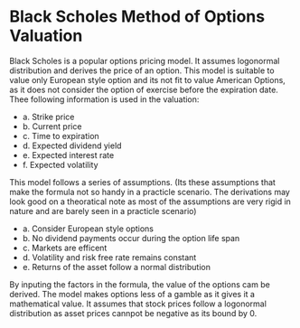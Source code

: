 # Black Scholes Method of Options Valuation

Black Scholes is a popular options pricing model. It assumes logonormal distribution and derives the price of an option. 
This model is suitable to value only European style option and its not fit to value American Options, as it does not consider the option of exercise before the expiration date.
Thee following information is used in the valuation:
+ a. Strike price
+ b. Current price
+ c. Time to expiration
+ d. Expected dividend yield
+ e. Expected interest rate
+ f. Expected volatility

This model follows a series of assumptions. (Its these assumptions that make the formula not so handy in a practicle scenario. The derivations may look good on a theoratical note as most of the assumptions are very rigid in nature and are barely seen in a practicle scenario)
+ a. Consider European style options
+ b. No dividend payments occur during the option life span
+ c. Markets are efficent
+ d. Volatility and risk free rate remains constant
+ e. Returns of the asset follow a normal distribution

By inputing the factors in the formula, the value of the options cam be derived. The model makes options less of a gamble as it gives it a mathematical value. It assumes that stock prices follow a logonormal distribution as asset prices cannpot be negative as its bound by 0. 
